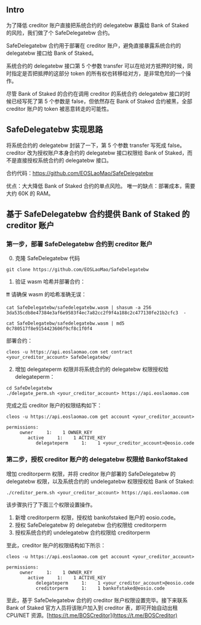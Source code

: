 ## Intro

为了降低 creditor 账户直接把系统合约的 delegatebw 暴露给 Bank of Staked 的风险，我们做了个 SafeDelegatebw 合约。

SafeDelegatebw 合约用于部署在 creditor 账户，避免直接暴露系统合约的 delegatebw 接口给 Bank of Staked。

系统合约的 delegatebw 接口第 5 个参数 transfer 可以在给对方抵押的时候，同时指定是否把抵押的这部分 token 的所有权也转移给对方，是非常危险的一个操作。

尽管 Bank of Staked 的合约在调用 creditor 的系统合约 delegatebw 接口的时候已经写死了第 5 个参数是 false，但依然存在 Bank of Staked 合约被黑，全部 creditor 账户的 token 被恶意转走的可能性。

## SafeDelegatebw 实现思路

将系统合约的 delegatebw 封装了一下，第 5 个参数 transfer 写死成 false。creditor 改为授权账户本身合约的 delegatebw 接口权限给 Bank of Staked，而不是直接授权系统合约的 delegatebw 接口。

合约代码：https://github.com/EOSLaoMao/SafeDelegatebw

优点：大大降低 Bank of Staked 合约的单点风险。
唯一的缺点：部署成本，需要大约 60K 的 RAM。

## 基于 SafeDelegatebw 合约提供 Bank of Staked 的 creditor 账户

### 第一步，部署 SafeDelegatebw 合约到 creditor 账户

0. 克隆 SafeDelegatebw 代码

```shell
git clone https://github.com/EOSLaoMao/SafeDelegatebw
```

1. 验证 wasm 哈希并部署合约：

❗️❗️ 请确保 wasm 的哈希准确无误：

```
cat SafeDelegatebw/safedelegatebw.wasm | shasum -a 256
3da535cdb8e47384e3af6e9583f4ec7a82cc2f9f4a188c2c477130fe21b2cfc3  -

cat SafeDelegatebw/safedelegatebw.wasm | md5
0c780517f8e9154423606f9cf8c1f0f4
```

部署合约：

```
cleos -u https://api.eoslaomao.com set contract <your_creditor_account> SafeDelegatebw/
```

2. 增加 delegateperm 权限并将系统合约的 delegatebw 权限授权给 delegateperm：

```
cd SafeDelegatebw
./delegate_perm.sh <your_creditor_account> https://api.eoslaomao.com
```

完成之后 creditor 账户的权限结构如下：

```
cleos -u https://api.eoslaomao.com get account <your_creditor_account>

permissions:
     owner     1:    1 OWNER_KEY
        active     1:    1 ACTIVE_KEY
           delegateperm     1:    1 <your_creditor_account>@eosio.code
```

### 第二步，授权 creditor 账户的 delegatebw 权限给 BankofStaked

增加 creditorperm 权限，并将 creditor 账户部署的 SafeDelegatebw 的 delegatebw 权限，以及系统合约的 undelegatebw 权限授权给 Bank of Staked:

```
./creditor_perm.sh <your_creditor_account> https://api.eoslaomao.com
```

该步骤执行了下面三个权限设置操作。

  1. 新增 creditorperm 权限，授权给 bankofstaked 账户的 eosio.code。
  1. 授权 SafeDelegatebw 的 delegatebw 合约权限给 creditorperm
  1. 授权系统合约的 undelegatebw 合约权限给 creditorperm

至此，creditor 账户的权限结构如下所示：

```
cleos -u https://api.eoslaomao.com get account <your_creditor_account>

permissions:
     owner     1:    1 OWNER_KEY
        active     1:    1 ACTIVE_KEY
           delegateperm     1:    1 <your_creditor_account>@eosio.code
           creditorperm     1:    1 bankofstaked@eosio.code
```

至此，基于 SafeDelegatebw 合约的 creditor 账户权限设置完毕。接下来联系 Bank of Staked 官方人员将该账户加入到 creditor 表，即可开始自动出租 CPU/NET 资源。[https://t.me/BOSCreditor](https://t.me/BOSCreditor)
